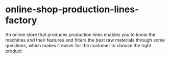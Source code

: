# online-shop-production-lines-factory
An online store that produces production lines enables you to know the machines and their features and
filters the best raw materials through some questions, which makes it easier for the customer to choose the right product
